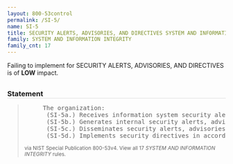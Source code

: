 ```yaml
---
layout: 800-53control
permalink: /SI-5/
name: SI-5
title: SECURITY ALERTS, ADVISORIES, AND DIRECTIVES SYSTEM AND INFORMATION INTEGRITY
family: SYSTEM AND INFORMATION INTEGRITY
family_cnt: 17
---
```

<p class="text-info">Failing to implement for SECURITY ALERTS, ADVISORIES, AND DIRECTIVES is of <b>LOW</b> impact.</p>

<h3 style="border-bottom:1px solid #ddd;margin:30px 0 8px 0;">Statement</h3>
<blockquote>
<pre>     The organization: 
      (SI-5a.) Receives information system security alerts, advisories, and directives from [Assignment: organization-defined external organizations] on an ongoing basis; 
      (SI-5b.) Generates internal security alerts, advisories, and directives as deemed necessary; 
      (SI-5c.) Disseminates security alerts, advisories, and directives to: [Selection (one or more): [Assignment: organization-defined personnel or roles]; [Assignment: organization-defined elements within the organization]; [Assignment: organization-defined external organizations]]; and 
      (SI-5d.) Implements security directives in accordance with established time frames, or notifies the issuing organization of the degree of noncompliance. 
</pre>
<p><small>via NIST Special Publication 800-53v4. View all 17 <i>SYSTEM AND INFORMATION INTEGRITY</i> rules. <a href="/cce/ssg/group/$Group_id"><span class="glyphicon glyphicon-link"></span></a> </small></p>
</blockquote>

